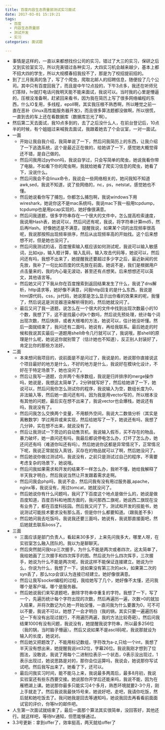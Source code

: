 ```yaml
---
title: 百度内容生态质量部测试实习面试
date: 2017-03-01 15:19:21
tags:
  - 百度
  - 内容生态质量部
  - 测试开发
  - 实习
categories: 面试题

---
```

* 事情是这样的，一直以来都想找份公司的实习，错过了大三的实习，保研之后又到实验室实习，所以完美错过各种实习，大四实习机会越来越少，基本上都不招大四的学生，所以大规模春招我投不了，那是为了校招提前招的。
* 到了三月我真的急了，写了个爬虫，爬取北邮人的招聘信息，随便投了几个公司。其中只有百度回我了，而且是中午12点投的，下午3点多，我还在听师兄们答辩，hr就打电话问我明天能不能来面试，我说可以。当时我的心里是懵逼的，压根没准备啊，赶紧回来看书，因为我在简历上写了很多网络编程的东西，什么IO复用，多线程，epoll啊，其实我压根不熟悉啊，所以睡觉之前一直在恶补《linux高性能服务器开发》，而且很多算法题都没做啊，所以很慌，一直到去的车上还在看数据库（数据库忘光了啊）。
* 然后第二天去面试，我10点多到的，去了之后没什么人，在前台登记后，10点半的时候，有个姐姐过来喊我去面试，我跟着她去了个会议室，一对一面试。
* 一面
	* 开始让我自我介绍，我简单说了一下，然后问我简历上的东西，让我介绍了一下逃逸系统，这个是最近正在做的，给她讲了一下，感觉她大概觉得还不错，是自己做的。
	* 然后问我用过python吗，我说自学过，只会写简单的爬虫，她说我看你带了电脑，不如看下你的爬虫啊，我就给她看了爬实习信息的爬虫，她看了下，没说什么。
	* 然后问我会不会linux命令，我说会一些网络相关的，她问我知不知道awk,sed，我说不知道，说了些网络的，nc，ps，netstat，感觉她也不懂。
	* 然后她说看你写了捕包，你都怎么捕包啊，我说windows下用wireshark，她说你这不是mac系统吗，我说mac下我一般用tcpdump，tcpdump也是用pcap实现的，她好像很满意。
	* 然后问我道题，很多字符串存在一个很大的文件中，怎么提高检索速度，我说用Hash表，她说可以，然后问还有呢，我说，将字符串计算md5，然后再Hash。好像她还是不满意，提醒我说，如果某个词的出现频率很高呢，我说那按照出现频率排序，然后从出现频率高的开始找。这个后来想想不对，但是她也没问了。
	* 然后问我测试的话，百度搜索输入框应该如何测试呢，我说可以输入敏感词，比如xjp，输入框计算，输入乱码，输入攻击代码等，她说可以，然后问还有吗，我想不出来了，她提醒我还要超过多少字之后，最近新闻的优先放，我补了一句比如百度的优先放在前面，她说不是，我们是根据用户点击量来的，我的内心毫无波动，甚至还有点想笑。后来想想还可以英文，其他语言等。
	* 然后她又问了下我从你在百度搜索到返回结果发生了什么，我说了dns解析，http请求等，她好像不满意，问我http回复的是什么东西，我说是html源代码，css，js代码，她说那是怎么显示出你看的效果来的呢，我懂了，然后说这是浏览器渲染解析得到的，然后她就没问了。
	* 最后又问了我一道题，说怎么在一个很大的文件中找到出现次数最小的10个数，我想了下，这不是找最小的k个数吗，然后说先预处理，统计每个词出现次数，然后快排，或者大根堆的方法，她说可以，估计她没听懂。然后一面就结束了，我问还有二面吗，她说有，再给我联系。最后她走的时候和我说其实最后一道题用shell命令几行就可以了，我说哦，那shell的原理是什么呢，她说这你就别管了（估计她也不知道），反正别人封装好了，肯定比你的那些方法好。
* 二面
	* 本来想问我项目的，说前面是不是问过了，我说是的，她说那你直接说这个项目最好的地方是什么，不好的地方是什么，我说好在模块化设计，不好在于特定场景下，她也没问了。
	* 然后让我写一道题，合并两个有序数组，我说是归并排序的merge操作吗，她说是，我想这太简单了，2分钟就写好了，然后给她讲了一下，她说可以，然后问我你怎么测试你的程序，我说输入为空，数组长度为0，非法输入等，然后她一直问还有吗，因为我是用vector写的，所以根本没有其他的问题，最后实在想不出来了，我说vector也会爆栈，她说还有吗，我说没有了。
	* 然后问我怎么交换两个变量，不用额外空间，我说大二数值分析（其实是离散数学）学过用异或来实现，然后给她写了一下，她说还有吗，我想了几分钟，实在想不出来，就说没有了。
	* 然后让我测试一下旁边的自动售货机，我说输入假币，买不存在的物品，暴力破坏，她一直问还有吗，我最后都说停电怎么办，灯坏了怎么办，她还问还有吗（难道你叫还有吗）。然后她说你这都是异常情况下，正常情况下呢，我说正常就投入真钱，买存在的物品就可以了啊，然后她没问了。
	* 然后她说你做过测试吗，我说没有，之前只是测试过自己的程序，不需要考虑复杂的场景下，她说哦。
	* 然后问我如果需求和开发的结果不一样怎么办，我听不懂，她给我解释了半天我才明白，然后我说当然让开发跟着需求走啊。
	* 然后问我会php吗，我说不会，然后问我有没有用过服务器,apache，nginx等，我说没有，用过tomcat，她就没问了。
	* 然后她说你有什么问题吗，我问了下百度这个地点是做什么的，她说是做百度知道，百度百科和地图方面的，我问那西二旗呢，她说西二旗现在没有业务了，都在百度科技园。然后我又问了下，测试和开发的技能书，她说测试可能技术要求没有那么高，但是你什么都要知道。（跟我差不多）
	* 然后她问我去吃饭吗，我说我还要三面吗，她说有，我说那直接面吧，然后她就去联系boss了。
* 三面
	* 三面应该是部门负责人，看起来30多岁，上来先问我多大，哪里人呀，在实验室怎么融入团队的。我以为是聊聊天。
	* 然后突然就问我tcp三次握手，为什么不能是两次或者四次，这太简单了，我给她画了三次握手和四次挥手的图。然后说为什么四次挥手，三次握手，她说为什么不能是两次呢，我说这样不能保证连接建立。她说为什么，你说为什么，我想了一下，说如果没有第三次的ack，如果第二次的syn丢了，那么tcp会误认为连接已经建立。她好像很满意。
	* 然后让我写socket编程的过程，我给她写了几个，她好像不太懂，还问我哪个是客户端，哪个是服务器。
	* 然后她说我们来写道题吧，删除字符串中重复的字符。我想了一下，写了一个，先遍历统计每个字符出现的次数，然后再遍历一遍，次数>0的就加入结果，并将次数记为0,她一开始没懂，一直问我为什么要置为0，可不可以不要，我说不可以，她想了一会才明白（我的锅，其实只要一遍遍历标记一下有没有出现过就行，不用遍历两遍，我的方法比较奇葩）。然后问我结果1000有没有问题，我说没有，她提醒我说字符串，所以最多256位（我的锅，当时脑子懵逼）。然后又说如果不是ascll码呢，我说那就设为输入的长度，她说对。
	* 然后她又把题改了，不能用标记数组，字符改为a-z,只给一个int，我想了半天没有想出来，她提醒我说int32位，字幕26位。我说我刚才想到了位图法，没敢说，我说了用每个二进制位表示一个状态，0表示没出现过，1表示出现过，她说思路是对的，那你会位运算吗，我说会，她说那你写试试吧。然后我写出来了。她看了下，还可以。
	* 最后问我实习时间，能不能马上来，我说最多两周后，最多8月初，我说实验室还有些东西要交接。她说那你开学后还能来吗，我说不能，因为在雁栖湖上课。她说那你最多只能实习4个多月，熟悉环境就要2-3个月，刚上手就走了。然后我说我最快15号来，她说好吧，走吧，我请你吃饭，然后就和她吃饭去了。我问她我是回去等通知吗，她说我回去再看看前面面试官的评价，你等hr的邮件吧。
* 人生第一次面试就结束了，最后一面那个算法其实很简单，没回答好，其他还行。就这样吧，等待hr通知，但愿能够通过。
* 3.3号更新：拿到offer了，效率挺高，两天就给offer了